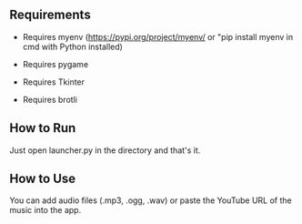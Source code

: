 ## Requirements

- Requires myenv (https://pypi.org/project/myenv/ or "pip install myenv in cmd with Python installed)

- Requires pygame

- Requires Tkinter

- Requires brotli

## How to Run

Just open launcher.py in the directory and that's it.

## How to Use

You can add audio files (.mp3, .ogg, .wav) or paste the YouTube URL of the music into the app.
